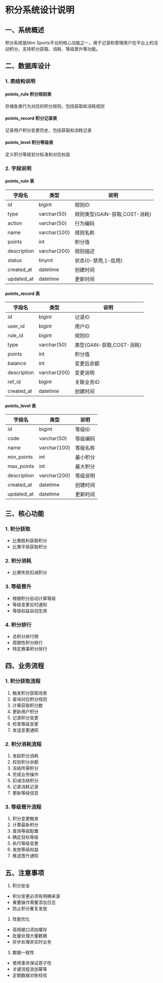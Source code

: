 # 积分系统设计说明

## 一、系统概述
积分系统是Mini Sports平台的核心功能之一，用于记录和管理用户在平台上的活动积分，支持积分获取、消耗、等级晋升等功能。

## 二、数据库设计

### 1. 表结构说明

#### points_rule 积分规则表
存储各类行为对应的积分规则，包括获取和消耗规则

#### points_record 积分记录表
记录用户积分变更历史，包括获取和消耗记录

#### points_level 积分等级表
定义积分等级划分标准和对应权益

### 2. 字段说明

#### points_rule 表
| 字段名 | 类型 | 说明 |
|--------|------|------|
| id | bigint | 规则ID |
| type | varchar(50) | 规则类型(GAIN-获取,COST-消耗) |
| action | varchar(50) | 行为编码 |
| name | varchar(100) | 规则名称 |
| points | int | 积分值 |
| description | varchar(200) | 规则描述 |
| status | tinyint | 状态(0-禁用,1-启用) |
| created_at | datetime | 创建时间 |
| updated_at | datetime | 更新时间 |

#### points_record 表
| 字段名 | 类型 | 说明 |
|--------|------|------|
| id | bigint | 记录ID |
| user_id | bigint | 用户ID |
| rule_id | bigint | 规则ID |
| type | varchar(50) | 类型(GAIN-获取,COST-消耗) |
| points | int | 积分值 |
| balance | int | 变更后余额 |
| description | varchar(200) | 变更说明 |
| ref_id | bigint | 关联业务ID |
| created_at | datetime | 创建时间 |

#### points_level 表
| 字段名 | 类型 | 说明 |
|--------|------|------|
| id | bigint | 等级ID |
| code | varchar(50) | 等级编码 |
| name | varchar(100) | 等级名称 |
| min_points | int | 最小积分 |
| max_points | int | 最大积分 |
| description | varchar(200) | 等级说明 |
| created_at | datetime | 创建时间 |
| updated_at | datetime | 更新时间 |

## 三、核心功能

### 1. 积分获取
- 比赛胜利获取积分
- 比赛平局获取积分

### 2. 积分消耗
- 比赛失败扣减积分

### 3. 等级晋升
- 根据积分自动计算等级
- 等级变更实时通知
- 等级权益自动生效

### 4. 积分排行
- 总积分排行榜
- 周期性积分排行
- 特定赛事积分排行

## 四、业务流程

### 1. 积分获取流程
1. 触发积分获取场景
2. 查询对应积分规则
3. 计算获取积分数
4. 更新用户积分
5. 记录积分变更
6. 检查等级变更
7. 发送变更通知

### 2. 积分消耗流程
1. 发起积分消耗
2. 校验积分余额
3. 冻结所需积分
4. 完成业务操作
5. 扣减冻结积分
6. 记录消耗记录
7. 更新等级信息

### 3. 等级晋升流程
1. 积分变更触发
2. 计算最新积分
3. 查询等级配置
4. 确定目标等级
5. 执行等级变更
6. 发放等级权益
7. 推送晋升通知

## 五、注意事项

1. 积分安全
- 积分变更必须有明确来源
- 重要操作需要添加日志
- 防止积分重复发放

2. 性能优化
- 高频接口添加缓存
- 批量处理大量数据
- 异步处理非实时业务

3. 数据一致性
- 使用事务保证原子性
- 关键流程添加幂等
- 定期数据对账校验